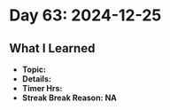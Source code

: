 # Day 63: 2024-12-25

## What I Learned
- **Topic:**
- **Details:**
- **Timer Hrs:**
- **Streak Break Reason: NA**